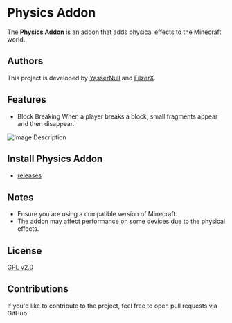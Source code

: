 # Physics Addon
The **Physics Addon** is an addon that adds physical effects to the Minecraft world.

## Authors
This project is developed by [YasserNull](https://github.com/YasserNull) and [FilzerX]().

## Features
+ Block Breaking
When a player breaks a block, small fragments appear and then disappear.

![Image Description](https://i.imgur.com/AeoxLaF.png)
## Install Physics Addon

+ [releases](https://github.com/YasserNull/Physics-Addon/releases)

## Notes
- Ensure you are using a compatible version of Minecraft.
- The addon may affect performance on some devices due to the physical effects.

## License

[GPL v2.0](LICENSE)

## Contributions
If you'd like to contribute to the project, feel free to open pull requests via GitHub.
